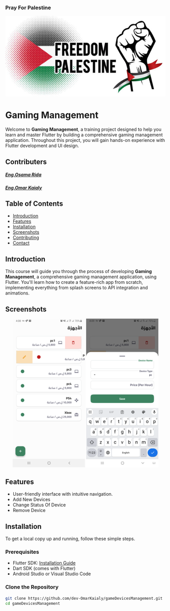 ### Pray For Palestine
![Pray For Palestine](screenshots/palestine.jpg)

# Gaming Management

Welcome to **Gaming Management**, a training project designed to help you learn and master Flutter by building a comprehensive gaming management application. Throughout this project, you will gain hands-on experience with Flutter development and UI design.
## Contributers 
##### [Eng.Osama Rida](https://github.com/os01ri)
##### [Eng.Omar Kaialy](https://github.com/dev-OmarKaialy)
## Table of Contents

- [Introduction](#introduction)
- [Features](#features)
- [Installation](#installation)
- [Screenshots](#screenshots)
- [Contributing](#contributing)
- [Contact](#contact)

## Introduction

This course will guide you through the process of developing **Gaming Management**, a comprehensive gaming management application, using Flutter. You'll learn how to create a feature-rich app from scratch, implementing everything from splash screens to API integration and animations.

## Screenshots

<p align="center">
  <img src="screenshots/home.png" alt="Home Screen" width="45%" />
  <img src="screenshots/addNew.png" alt="Add New Device" width="45%" />
</p>
<!-- 
<p align="center">
  <img src="screenshots/search.jpg" alt="Search Screen" width="45%" />
  <img src="screenshots/wishlist.jpg" alt="Wishlist Screen" width="45%" />
</p> -->

## Features

- User-friendly interface with intuitive navigation.
- Add New Devices
- Change Status Of Device
- Remove Device

## Installation

To get a local copy up and running, follow these simple steps.

### Prerequisites

- Flutter SDK: [Installation Guide](https://flutter.dev/docs/get-started/install)
- Dart SDK (comes with Flutter)
- Android Studio or Visual Studio Code

### Clone the Repository

```bash
git clone https://github.com/dev-OmarKaialy/gameDevicesManagement.git
cd gameDevicesManagement
